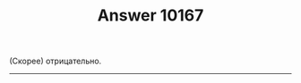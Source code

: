 ﻿---
title: "Answer 10167"
se.owner.user_id: 199733
se.owner.display_name: "edem. С Днём Победы"
se.owner.link: "https://ru.meta.stackoverflow.com/users/199733/edem-%d0%a1-%d0%94%d0%bd%d1%91%d0%bc-%d0%9f%d0%be%d0%b1%d0%b5%d0%b4%d1%8b"
se.answer_id: 10167
se.question_id: 10166
se.post_type: answer
se.score: 9
se.is_accepted: False
---
<p>(Скорее) отрицательно.</p>

<hr>
